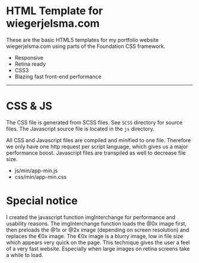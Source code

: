 # HTML Template for wiegerjelsma.com

These are the basic HTML5 templates for my portfolio website wiegerjelsma.com using parts of the Foundation CSS framework.

- Responsive
- Retina ready
- CSS3
- Blazing fast front-end performance

---

# CSS & JS

The CSS file is generated from SCSS files. See `SCSS` directory for source files.
The Javascript source file is located in the `js` directory.

All CSS and Javascript files are compiled and minified to one file. Therefore we only have one http request per script language, which gives us a major performance boost. Javascript files are transpiled as well to decrease file size.

- js/min/app-min.js
- css/min/app-min.css

# Special notice

I created the javascript function imgInterchange for performance and usability reasons.
The imgInterchange function loads the @0x image first, then preloads the @1x or @2x image (depending on screen resolution) and replaces the €0x image.
The €0x image is a blurry image, low in file size which appears very quick on the page. This technique gives the user a feel of a very fast website. Especially when large images on retina screens take a while to load.
